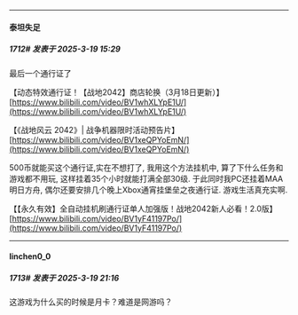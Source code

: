 ﻿
*****

####  泰坦失足  
##### 1712#       发表于 2025-3-19 15:29

最后一个通行证了

【动态特效通行证！【战地2042】商店轮换（3月18日更新）】 [https://www.bilibili.com/video/BV1whXLYpE1U/](https://www.bilibili.com/video/BV1whXLYpE1U/)

【《战地风云 2042》| 战争机器限时活动预告片】 [https://www.bilibili.com/video/BV1xeQPYoEmN/](https://www.bilibili.com/video/BV1xeQPYoEmN/)

500币就能买这个通行证,实在不想打了, 我用这个方法挂机中, 算了下什么任务和游戏都不用玩, 这样挂着35个小时就能打满全部30级. 于此同时我PC还挂着MAA明日方舟, 偶尔还要安排几个晚上Xbox通宵挂堡垒之夜通行证. 游戏生活真充实啊.

【【永久有效】全自动挂机刷通行证单人加强版！战地2042新人必看！2.0版】 [https://www.bilibili.com/video/BV1yF41197Po/](https://www.bilibili.com/video/BV1yF41197Po/)


*****

####  linchen0_0  
##### 1713#       发表于 2025-3-19 21:16

这游戏为什么买的时候是月卡？难道是网游吗？

